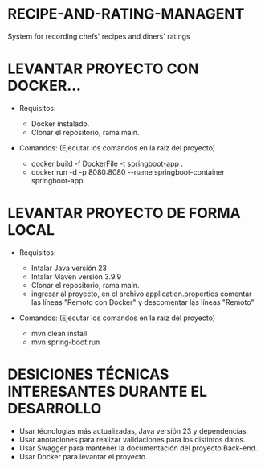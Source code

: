 # RECIPE-AND-RATING-MANAGENT
System for recording chefs' recipes and diners' ratings

# LEVANTAR PROYECTO CON DOCKER...
* Requisitos:
  - Docker instalado.
  - Clonar el repositorio, rama main.

* Comandos:
  (Ejecutar los comandos en la raíz del proyecto)
  - docker build -f DockerFile -t springboot-app .
  - docker run -d -p 8080:8080 --name springboot-container springboot-app
 
# LEVANTAR PROYECTO DE FORMA LOCAL
* Requisitos:
  - Intalar Java versión 23
  - Intalar Maven versión 3.9.9
  - Clonar el repositorio, rama main.
  - ingresar al proyecto, en el archivo application.properties comentar las líneas "Remoto con Docker" y descomentar las líneas "Remoto"
 
* Comandos:
  (Ejecutar los comandos en la raíz del proyecto)
  - mvn clean install
  - mvn spring-boot:run

# DESICIONES TÉCNICAS INTERESANTES DURANTE EL DESARROLLO
  - Usar técnologias más actualizadas, Java versión 23 y dependencias.
  - Usar anotaciones para realizar validaciones para los distintos datos.
  - Usar Swagger para mantener la documentación del proyecto Back-end.
  - Usar Docker para levantar el proyecto.
